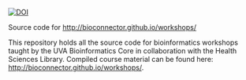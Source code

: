 [![DOI](https://zenodo.org/badge/3882/bioconnector/workshops.svg)](https://zenodo.org/badge/latestdoi/3882/bioconnector/workshops)

Source code for <http://bioconnector.github.io/workshops/>

This repository holds all the source code for bioinformatics workshops taught by the UVA Bioinformatics Core in collaboration with the Health Sciences Library. Compiled course material can be found here: <http://bioconnector.github.io/workshops/>.
